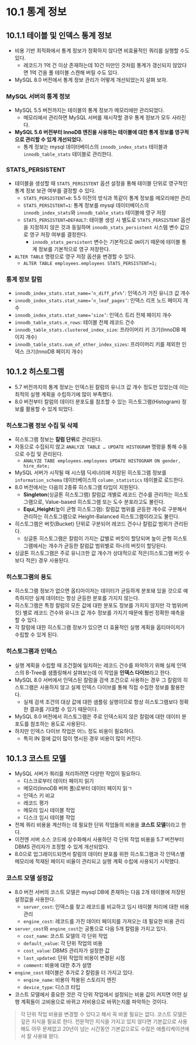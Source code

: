 # 10.1 통계 정보

## 10.1.1 테이블 및 인덱스 통계 정보

- 비용 기반 최적화에서 통계 정보가 정확하지 않다면 비효율적인 쿼리를 실행할 수도 있다.
    - 레코드가 1억 건 이상 존재하는데 10건 미만인 것처럼 통계가 갱신되지 않았다면 1억 건을 풀 테이블 스캔해 버릴 수도 있다.
- MySQL 8.0 버전에서 통계 정보 관리가 어떻게 개선되었는지 살펴 보자.

### MySQL 서버의 통계 정보

- MySQL 5.5 버전까지는 테이블의 통계 정보가 메모리에만 관리되었다.
    - 메모리에서 관리하면 MySQL 서버를 재시작할 경우 통계 정보가 모두 사라진다.
- **MySQL 5.6 버전부터 InnoDB 엔진을 사용하는 테이블에 대한 통계 정보를 영구적으로 관리할 수 있게 개선되었다.**
    - 통계 정보는 mysql 데이터베이스의 `innodb_index_stats` 테이블과 `innodb_table_stats` 테이블로 관리한다.

### STATS_PERSISTENT

- 테이블을 생성할 때 `STATS_PERSISTENT` 옵션 설정을 통해 테이블 단위로 영구적인 통계 정보 보관 여부를 결정할 수 있다.
    - `STATS_PERSISTENT=0`: 5.5 이전의 방식과 똑같이 통계 정보를 메모리에만 관리
    - `STATS_PERSISTENT=1`: 통계 정보를 mysql 데이터베이스의 `innodb_index_stats`와 `innodb_table_stats` 테이블에 영구 저장
    - `STATS_PERSISTENT=DEFAULT`: 테이블 생성 시 별도로 `STATS_PERSISTENT` 옵션을 지정하지 않은 것과 동일하며 `innodb_stats_persistent` 시스템 변수 값으로 영구 저장 여부를 결정한다.
        - `innodb_stats_persistent` 변수는 기본적으로 `ON`이기 때문에 테이블 통계 정보를 기본적으로 영구 저장한다.
- `ALTER TABLE` 명령으로 영구 저장 옵션을 변경할 수 있다.
    - `ALTER TABLE employees.employees STATS_PERSISTENT=1;`

### 통계 정보 칼럼

- `innodb_index_stats.stat_name=’n_diff_pfx%’`: 인덱스가 가진 유니크 값 개수
- `innodb_index_stats.stat_name=’n_leaf_pages’`: 인덱스 리프 노드 페이지 개수
- `innodb_index_stats.stat_name=’size’`: 인덱스 트리 전체 페이지 개수
- `innodb_table_stats.n_rows`: 테이블 전체 레코드 건수
- `innodb_table_stats.clustered_index_size`: 프라이머리 키 크기(InnoDB 페이지 개수)
- `innodb_table_stats.sum_of_other_index_sizes`: 프라이머리 키를 제외한 인덱스 크기(InnoDB 페이지 개수)

## 10.1.2 히스토그램

- 5.7 버전까지의 통계 정보는 인덱스된 칼럼의 유니크 값 개수 정도만 있었는데 이는 최적의 실행 계획을 수립하기에 많이 부족했다.
- 8.0 버전부터 칼럼의 데이터 분포도를 참조할 수 있는 히스토그램(Histogram) 정보를 활용할 수 있게 되었다.

### 히스토그램 정보 수집 및 삭제

- 히스토그램 정보는 **칼럼 단위**로 관리된다.
- 자동으로 수집되지 않고 `ANALYZE TABLE … UPDATE HISTOGRAM` 명령을 통해 수동으로 수집 및 관리된다.
    - `ANALYZE TABE employees.employees UPDATE HISTOGRAM ON gender, hire_date;`
- MySQL 서버가 시작될 때 시스템 딕셔너리에 저장된 히스토그램 정보를 `information_schema` 데이터베이스의 `column_statistics` 테이블로 로드한다.
- 8.0 버전에서는 다음의 2종류 히스토그램 타입이 지원된다.
    - **Singleton**(싱글톤 히스토그램) 칼럼값 개별로 레코드 건수를 관리하는 히스토그램으로, Value-based 히스토그램 또는 도수 분포라고도 불린다.
    - **Equi_Height**(높이 균형 히스토그램): 칼럼값 범위를 균등한 개수로 구분해서 관리하는 히스토그램으로 Height-Balanced 히스토그램이라고도 불린다.
- 히스토그램은 버킷(Bucket) 단위로 구분되어 레코드 건수나 칼럼값 범위가 관리된다.
    - 싱글톤 히스토그램은 칼럼이 가지는 값별로 버킷이 할당되며 높이 균형 히스토그램에서는 개수가 균등한 칼럼값 범위별로 하나의 버킷이 할당된다.
- 싱글톤 히스토그램은 주로 유니크한 값 개수가 상대적으로 적은(히스토그램 버킷 수보다 적은) 경우 사용된다.

### 히스토그램의 용도

- 히스토그램 정보가 없으면 옵티마이저는 데이터가 균등하게 분포돼 있을 것으로 예측하지만 실제 데이터는 항상 균등한 분포를 가지지 않는다.
- 히스토그램은 특정 칼럼의 모든 값에 대한 분포도 정보를 가지지 않지만 각 범위(버킷) 별로 레코드 건수와 유니크 값 개수 정보를 가지기 때문에 훨씬 정확한 예측을 할 수 있다.
- 각 칼럼에 대한 히스토그램 정보가 있으면 더 효율적인 실행 계획을 옵티마이저가 수립할 수 있게 된다.

### 히스토그램과 인덱스

- 실행 계획을 수립할 때 조건절에 일치하는 레코드 건수를 파악하기 위해 실제 인덱스의 B-Tree를 샘플링해서 살펴보는데 이 작업을 **인덱스 다이브**라고 한다.
- MySQL 8.0 서버에서 인덱스된 칼럼을 검색 조건으로 사용하는 경우 그 칼럼의 히스토그램은 사용하지 않고 실제 인덱스 다이브를 통해 직접 수집한 정보를 활용한다.
    - 실제 검색 조건의 대상 값에 대한 샘플링 실행이므로 항상 히스토그램보다 정확한 결과를 기대할 수 있기 때문이다.
- MySQL 8.0 버전에서 히스토그램은 주로 인덱스되지 않은 칼럼에 대한 데이터 분포도를 참조하는 용도로 사용된다.
- 하지만 인덱스 다이브 작업은 어느 정도 비용이 필요하다.
    - 특히 IN 절에 값이 많이 명시된 경우 비용이 많이 커진다.

## 10.1.3 코스트 모델

- MySQL 서버가 쿼리를 처리하려면 다양한 작업이 필요하다.
    - 디스크로부터 데이터 페이지 읽기
    - 메모리(InnoDB 버퍼 풀)로부터 데이터 페이지 읽ㄱ
    - 인덱스 키 비교
    - 레코드 평가
    - 메모리 임시 테이블 작업
    - 디스크 임시 테이블 작업
- 전체 쿼리 비용을 계산하는 데 필요한 단위 작업들의 비용을 **코스트 모델**이라고 한다.
- 이전엔 서버 소스 코드에 상수화해서 사용하던 각 단위 작업 비용을 5.7 버전부터 DBMS 관리자가 조정할 수 있게 개선되었다.
- 8.0으로 업그레이드되면서 칼럼의 데이터 분포를 위한 히스토그램과 각 인덱스별 메모리에 적재된 페이지 비율이 관리되고 실행 계획 수립에 사용되기 시작했다.

### 코스트 모델  설정값

- 8.0 버전 서버의 코스트 모델은 mysql DB에 존재하는 다음 2개 테이블에 저장된 설정값을 사용한다.
    - `server_cost`: 인덱스를 찾고 레코드를 비교하고 임시 테이블 처리에 대한 비용 관리
    - `engine_cost`: 레코드를 가진 데이터 페이지를 가져오는 데 필요한 비용 관리
- `server_cost`와 `engine_cost`는 공통으로 다음 5개 칼럼을 가지고 있다.
    - `cost_name`: 코스트 모델의 각 단위 작업
    - `default_value`: 각 단위 작업의 비용
    - `cost_value`: DBMS 관리자가 설정한 값
    - `last_updated`: 단위 작업의 비용이 변경된 시점
    - `comment`: 비용에 대한 추가 설명
- `engine_cost` 테이블은 추가로 2 칼럼을 더 가지고 있다.
    - `engine_name`: 비용이 적용된 스토리지 엔진
    - `device_type`: 디스크 타입
- 코스트 모델에서 중요한 것은 각 단위 작업에서 설정되는 비용 값이 커지면 어떤 실행 계획들이 고비용으로 바뀌고 저비용으로 바뀌는지를 파악하는 것이다.

> 각 단위 작업 비용을 변경할 수 있다고 해서 꼭 바꿀 필요는 없다. 코스트 모델은 깊은 지식을 필요로 한다. 전문적인 지식을 가지고 있지 않다면 기본값으로 사용해도 아무 문제없고 20년이 넘는 시간동안 기본값으로도 수많은 애플리케이션에서 잘 사용돼 왔다.
>